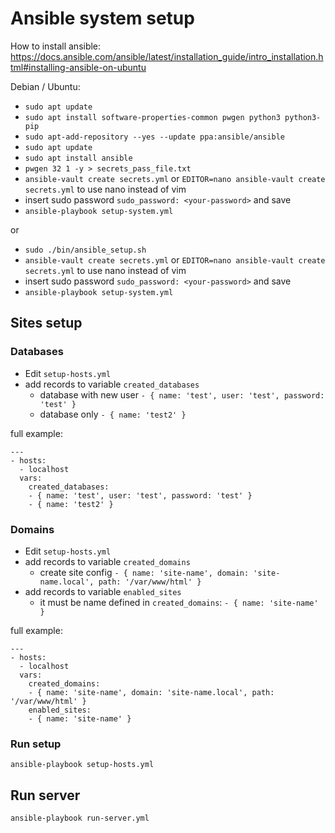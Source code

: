 # Ansible system setup
How to install ansible: https://docs.ansible.com/ansible/latest/installation_guide/intro_installation.html#installing-ansible-on-ubuntu

Debian / Ubuntu:  
* `sudo apt update`  
* `sudo apt install software-properties-common pwgen python3 python3-pip`  
* `sudo apt-add-repository --yes --update ppa:ansible/ansible`  
* `sudo apt update`  
* `sudo apt install ansible`  
* `pwgen 32 1 -y > secrets_pass_file.txt`  
* `ansible-vault create secrets.yml` or `EDITOR=nano ansible-vault create secrets.yml` to use nano instead of vim  
* insert sudo password `sudo_password: <your-password>` and save  
* `ansible-playbook setup-system.yml`

or 
* `sudo ./bin/ansible_setup.sh`
* `ansible-vault create secrets.yml` or `EDITOR=nano ansible-vault create secrets.yml` to use nano instead of vim  
* insert sudo password `sudo_password: <your-password>` and save  
* `ansible-playbook setup-system.yml`

## Sites setup

### Databases
* Edit `setup-hosts.yml`
* add records to variable `created_databases`
  * database with new user `- { name: 'test', user: 'test', password: 'test' }`
  * database only `- { name: 'test2' }`

full example:
```
---
- hosts:
  - localhost
  vars:
    created_databases:
    - { name: 'test', user: 'test', password: 'test' }
    - { name: 'test2' }
```
### Domains
* Edit `setup-hosts.yml`
* add records to variable `created_domains`
  * create site config `- { name: 'site-name', domain: 'site-name.local', path: '/var/www/html' }`
* add records to variable `enabled_sites`
  * it must be name defined in `created_domains`: `- { name: 'site-name' }`

full example:
```
---
- hosts:
  - localhost
  vars:
    created_domains:
    - { name: 'site-name', domain: 'site-name.local', path: '/var/www/html' }
    enabled_sites:
    - { name: 'site-name' }
```

### Run setup
`ansible-playbook setup-hosts.yml`

## Run server
`ansible-playbook run-server.yml`
